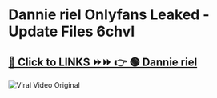 
 # Dannie riel Onlyfans Leaked - Update Files 6chvl

## <h2><a href="https://clipsfans.com/Dannie_riel&ref=git">🔗 Click to LINKS ⏩⏩ 👉 🟢 Dannie riel </a></h2>

<a href="https://clipsfans.com/Dannie_riel&ref=git" rel="nofollow" data-target="animated-image.originalLink"><img src="https://i.ibb.co.com/xMMVF88/686577567.gif" alt="Viral Video Original" style="max-width: 100%; display: inline-block;" data-target="animated-image.originalImage"></a>

